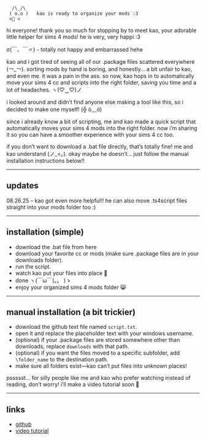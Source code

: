       /\_/\  
     ( o.o )   kao is ready to organize your mods :3
     >📂 <

hi everyone! thank you so much for stopping by to meet kao, your adorable little helper for sims 4 mods! he is very, very happi :3  

σ(￣、￣〃) - totally not happy and embarrassed hehe  

kao and i got tired of seeing all of our .package files scattered everywhere (￢_￢). sorting mods by hand is boring, and honestly… a bit unfair to kao, and even me. it was a pain in the ass. so now, kao hops in to automatically move your sims 4 cc and scripts into the right folder, saving you time and a lot of headaches. ヽ(♡‿♡)ノ  

i looked around and didn’t find anyone else making a tool like this, so i decided to make one myself! (╬ ò﹏ó)  

since i already know a bit of scripting, me and kao made a quick script that automatically moves your sims 4 mods into the right folder. now i’m sharing it so you can have a smoother experience with your sims 4 cc too.  

if you don’t want to download a .bat file directly, that’s totally fine! me and kao understand (ノ_<。). okay maybe he doesn’t… just follow the manual installation instructions below!!  

---

## updates
08.26.25 – kao got even more helpful!! he can also move .ts4script files straight into your mods folder too :)  

---

## installation (simple)
- download the .bat file from here
- download your favorite cc or mods (make sure .package files are in your downloads folder).  
- run the script.  
- watch kao put your files into place 🐾  
- done ヽ(￣ω￣(。。 )ゝ  
- enjoy your organized sims 4 mods folder 😸  

---

## manual installation (a bit trickier)
- download the github text file named `script.txt`.  
- open it and replace the placeholder text with your windows username.  
- (optional) if your .package files are stored somewhere other than downloads, replace `downloads` with that path.  
- (optional) if you want the files moved to a specific subfolder, add `\folder_name` to the destination path.  
- make sure all folders exist—kao can’t put files into unknown places!  

pssssst… for silly people like me and kao who prefer watching instead of reading, don’t worry! i’ll make a video tutorial soon 🐾  

---

## links
- [github](https://github.com/yourusername/kaomover)  
- [video tutorial](https://youtube.com/...)  
